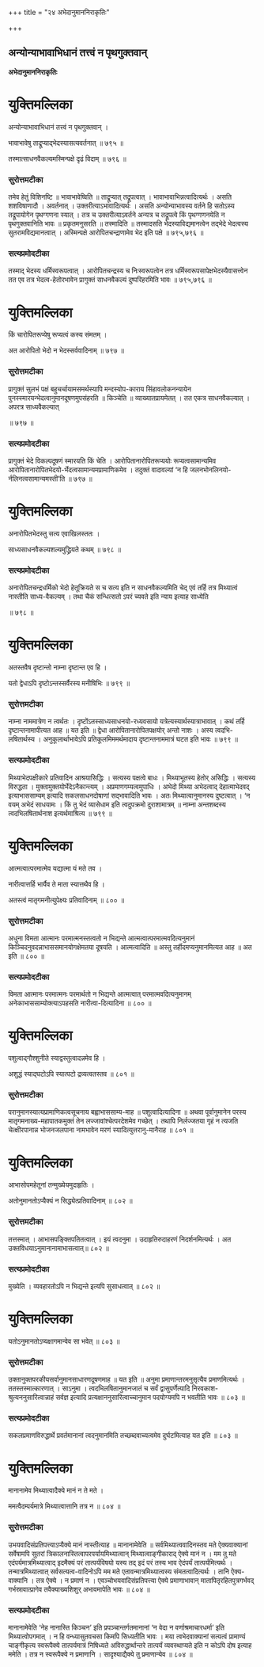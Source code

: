 +++
title = "२४ अभेदानुमाननिराकृतिः"

+++


## अन्योन्याभावाभिधानं तत्त्वं न पृथगुक्तवान्

  



**अभेदानुमाननिराकृतिः**

# **युक्तिमल्लिका**

अन्योन्याभावाभिधानं तत्त्वं न पृथगुक्तवान् ।

भावाभावेषु ताद्रूप्याद्भेदस्यासत्यवर्तनात् ॥ ७९५ ॥

तस्मात्साधनवैकल्यमस्मिन्पक्षे दृढं विदाम् ॥ ७९६ ॥

### **सुरोत्तमटीका**

तमेव हेतुं विशिनष्टि ॥ भावाभावेष्विति ॥ ताद्रूप्यात् तद्रूपत्वात् । भावाभावाभिन्नत्वादित्यर्थः । असति शशविषाणादौ । अवर्तनात् । उक्तरीत्याऽभावादित्यर्थः । असति अन्योन्याभावस्य वर्तने हि सतोऽस्य तद्रूपायोगेन पृथग्गणना स्यात् । तत्र च उक्तरीत्याऽवर्तने अन्यत्र च तद्रूपत्वे किं पृथग्गणनयेति न पृथगुक्तवानिति भावः ॥ प्रकृतमनुसरति ॥ तस्मादिति ॥ तस्मादसति भेदस्याविद्यमानत्वेन तद्भेदे भेदत्वस्य सुतरामविद्यमानत्वात् । अस्मिन्पक्षे आरोपितचन्द्राणामेव भेद इति पक्षे ॥ ७९५,७९६ ॥

### **सत्यप्रमोदटीका**

तस्माद् भेदस्य धर्मिस्वरूपत्वात् । आरोपितचन्द्रस्य च निःस्वरूपत्वेन तत्र धर्मिस्वरूपसापेक्षभेदस्यैवासत्त्वेन तत एव तत्र भेदत्व-हेतोरभावेन प्रागुक्तं साधनवैकल्यं दुष्परिहरमिति भावः ॥ ७९५,७९६ ॥

# **युक्तिमल्लिका**

किं चारोपितरूप्येषु रूप्यत्वं कस्य संमतम् ।

अत आरोपितो भेदो न भेदस्सर्ववादिनाम् ॥ ७९७ ॥

### **सुरोत्तमटीका**

प्रागुक्तं सुलभं पक्षं बहुचर्चायामसमर्थस्यापि मन्दस्योप-काराय सिंहावलोकनन्यायेन पुनस्स्मारयन्भेदत्वानुमानदूषणमुपसंहरति ॥ किञ्चेति ॥ व्याख्यातप्रायमेतत् । तत एकत्र साधनवैकल्यात् । अपरत्र साध्यवैकल्यात्

॥ ७९७ ॥

### **सत्यप्रमोदटीका**

प्रागुक्तं भेदे विकल्पदूषणं स्मारयति किं चेति । आरोपितानारोपितरूप्ययोः रूप्यत्वसामान्यमिव आरोपितानारोपितभेदयो-र्भेदत्वसामान्यमप्रामाणिकमेव । तदुक्तं वादावल्यां ‘न हि जलनभोनलिनयो-र्नलिनत्वसामान्यमस्ती’ति ॥ ७९७ ॥

# **युक्तिमल्लिका**

अनारोपितभेदस्तु सत्य एवाखिलस्ततः ।

साध्यसाधनवैकल्यशल्यमुद्ध्रियते कथम् ॥ ७९८ ॥

### **सत्यप्रमोदटीका**

अनारोपितचन्द्रधर्मिको भेदो हेतूक्रियते स च सत्य इति न साधनवैकल्यमिति चेद् एवं तर्हि तत्र मिथ्यात्वं नास्तीति साध्य-वैकल्यम् । तथा चैकं सन्धित्सतो ऽपरं च्यवते इति न्याय इत्याह साध्येति

॥ ७९८ ॥

# **युक्तिमल्लिका**

अतस्तवैष दृष्टान्तो नाम्ना दृष्टान्त एव हि ।

यतो द्वेधाऽपि दृष्टोऽन्तस्सर्वैरस्य मनीषिभिः ॥ ७९९ ॥

### **सुरोत्तमटीका**

नाम्ना नाममात्रेण न त्वर्थतः । दृष्टोंऽतस्साध्यसाधनयो-रध्यवसायो यत्रेत्यस्यार्थस्यात्राभावात् । कथं तर्हि दृष्टान्तनामापीत्यत आह ॥ यत इति ॥ द्वेधा आरोपितानारोपितपक्षयोर् अन्तो नाशः । अस्य त्वदभि-लषितार्थस्य । अनुकूलार्थाभावेऽपि प्रतिकूलमिममर्थमादाय दृष्टान्तनाममात्रं घटत इति भावः ॥ ७९९ ॥

### **सत्यप्रमोदटीका**

मिथ्याभेदपक्षीकारे प्रतिवादिन आश्रयासिद्धिः । सत्यस्य पक्षत्वे बाधः । मिथ्याभूतस्य हेतोर् असिद्धिः । सत्यस्य विरुद्धता । मुक्तामुक्तयोर्भेदेऽनैकान्त्यम् । अप्रमाणगम्यत्वमुपाधिः । अभेदो मिथ्या अभेदत्वाद् देहात्माभेदवद् इत्याभाससाम्यम् इत्यादि सकलसाधनदोषाणां सद्भावादिति भावः । अतः मिथ्यात्वानुमानस्य दुष्टत्वात् । ‘न वयम् अभेदं साधयामः । किं तु भेदं व्यासेधाम इति त्वदुपक्रमो दुराशामात्रम् ॥ नाम्ना अन्तशब्दस्य त्वदभिलषितार्थनाश इत्यर्थमाश्रित्य ॥ ७९९ ॥

# **युक्तिमल्लिका**

आत्मत्वात्परमात्मेव यद्यात्मा यं मते तव ।

नारीत्वात्तर्हि भार्यैव ते माता स्यात्तथैव हि ।

अतस्त्वं मातृगमनीत्युपेक्ष्यः प्रतिवादिनाम् ॥ ८०० ॥

### **सुरोत्तमटीका**

अधुना विमता आत्मानः परमात्मनस्तत्वतो न भिद्यन्ते आत्मत्वात्परमात्मवदित्यनुमानं किञ्चिदनुवदन्नाभाससमानयोगक्षेमतया दूषयति । आत्मत्वादिति ॥ अस्तु तर्हीदमप्यनुमानमित्यत आह ॥ अत इति ॥ ८०० ॥

### **सत्यप्रमोदटीका**

विमता आत्मानः परमात्मनः परमार्थतो न भिद्यन्ते आत्मत्वात् परमात्मवदित्यनुमानम् अनेकाभाससाम्योक्त्याऽपहसति नारीत्वा-दित्यादिना ॥ ८०० ॥

# **युक्तिमल्लिका**

पशुत्वाद्गौश्शुनीते स्याद्वस्तुत्वादन्नमेव हि ।

अशुद्धं स्याद्घटोऽपि स्यात्पटो द्रव्यत्वतस्तव ॥ ८०१ ॥

### **सुरोत्तमटीका**

परानुमानस्यात्यप्रामाणिकत्वसूचनाय बह्वाभाससाम्य-माह ॥ पशुत्वादित्यादिना ॥ अथवा पूर्वानुमानेन परस्य मातृगमनाख्य-महापातकमुक्तं तेन लज्जावांश्चेत्परदेशमेव गच्छेत् । तथापि निर्लज्जतया गृहं न त्यजति चेत्क्षीरपानान्न भोजनजलपाना नामभावेन मरणं स्यादित्युत्तरानु-मानैराह ॥ ८०१ ॥

# **युक्तिमल्लिका**

आभासोपमहेतूनां तन्मुख्येयमुदाहृतिः ।

अतोनुमानतोऽप्यैक्यं न सिद्ध्येत्प्रतिवादिनाम् ॥ ८०२ ॥

### **सुरोत्तमटीका**

तत्तस्मात् । आभासपङ्क्तिपतितत्वात् । इयं त्वदनुमा । उदाहृतिरुदाहरणं निदर्शनमित्यर्थः । अत उक्तविधयाऽनुमानानामाभासत्वात्॥ ८०२ ॥

### **सत्यप्रमोदटीका**

मुख्येति । व्यवहारतोऽपि न भिद्यन्ते इत्यपि सुसाधत्वात् ॥ ८०२ ॥

# **युक्तिमल्लिका**

यतोऽनुमानतोऽप्यक्षागमान्वेव सा भवेत् ॥ ८०३ ॥

### **सुरोत्तमटीका**

उक्तानुक्तपरकीयसर्वानुमानसाधारणदूषणमाह ॥ यत इति ॥ अनुमा प्रमाणान्तरमनुसृत्यैव प्रमाणमित्यर्थः । ततस्तस्मात्कारणात् । साऽनुमा । त्वदभिलषितानुमानजातं च सर्वं द्वासुपर्णेत्यादि निरवकाश-श्रुत्यननुसारित्वान्नाहं सर्वज्ञ इत्यादि प्रत्यक्षाननुसारित्वाच्चानुमान पदयोग्यमपि न भवतीति भावः ॥ ८०३ ॥

### **सत्यप्रमोदटीका**

सकलप्रमाणविरुद्धार्थे प्रवर्तमानानां त्वदनुमानमिति तच्छब्दवाच्यत्वमेव दुर्घटमित्याह यत इति ॥ ८०३ ॥

# **युक्तिमल्लिका**

मानानामेव मिथ्यात्वादैक्ये मानं न ते मते ।

ममत्वैदम्पर्यमात्रे मिथ्यात्वात्तानि तत्र न ॥ ८०४ ॥

### **सुरोत्तमटीका**

उभयवादिसंप्रतिपत्त्याऽप्यैक्ये मानं नास्तीत्याह ॥ मानानामेवेति ॥ सर्वमिथ्यात्ववादिनस्तव मते ऐक्यवाक्यानां सर्वेषामपि सुतरां त्रिकालनास्तित्वापरपर्यायमिथ्यात्वान् मिथ्यात्वाङ्गीकाराद् ऐक्ये मानं न । मम तु मते एदंपर्यमात्रमिथ्यात्वाद् इदमैक्यं परं तात्पर्यविषयो यस्य तद् इदं परं तस्य भाव ऐदंपर्यं तात्पर्यमित्यर्थः । तन्मात्रमिथ्यात्वात् सर्वसत्यत्व-वादिनोऽपि मम मते एतावन्मात्रमिथ्यात्वस्य संमतत्वादित्यर्थः । तानि ऐक्य-वाक्यानि । तत्र ऐक्ये । न प्रमाणं न । एवञ्चोभयवादिसंप्रतिपत्त्या ऐक्ये प्रमाणाभावान् मातापितृरहितपुत्रगर्भवद् गर्भस्रावात्प्रागेव तवैक्याख्यशिशुर् अभावमापेति भावः ॥ ८०४ ॥

### **सत्यप्रमोदटीका**

मानानामेवेति ‘नेह नानास्ति किञ्चन’ इति प्रपञ्चान्तर्गतमानानां ‘न वेदा न वर्णाश्रमाचारधर्मा’ इति मिथ्यात्वोपगमात् । न हि वन्ध्यासुतवचसा किमपि सिध्यतीति भावः । मया त्वभेदवाक्यानां सत्यत्वं प्रामाण्यं चाङ्गीकृत्य स्वरूपैक्ये तात्पर्यमात्रं निषिध्यते अविरुद्धार्थान्तरे तात्पर्यं व्यवस्थाप्यते इति न कोऽपि दोष इत्याह ममेति । तत्र न स्वरूपैक्ये न प्रमाणानि । सादृश्याद्यैक्ये तु प्रमाणान्येव ॥ ८०४ ॥

